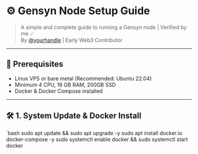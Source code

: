 # ⚙️ Gensyn Node Setup Guide

> A simple and complete guide to running a Gensyn node | Verified by me ✅  
> By [@yourhandle](https://twitter.com/yourhandle) | Early Web3 Contributor

---

## 📌 Prerequisites

- Linux VPS or bare metal (Recommended: Ubuntu 22.04)
- Minimum 4 CPU, 16 GB RAM, 200GB SSD
- Docker & Docker Compose installed

---

## 🛠️ 1. System Update & Docker Install

`bash
sudo apt update && sudo apt upgrade -y
sudo apt install docker.io docker-compose -y
sudo systemctl enable docker && sudo systemctl start docker
